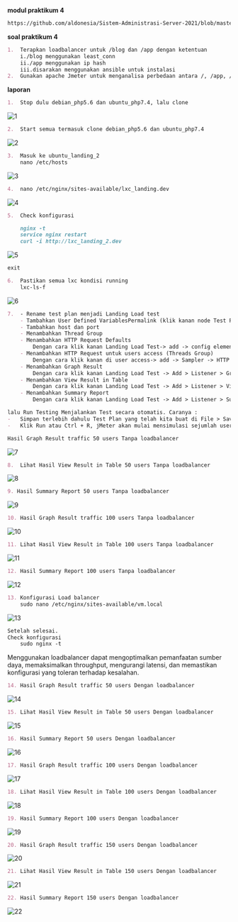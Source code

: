 

**modul praktikum 4**

```markdown
https://github.com/aldonesia/Sistem-Administrasi-Server-2021/blob/master/modul-4/silabus.md
```

**soal praktikum 4**

```markdown
1.	Terapkan loadbalancer untuk /blog dan /app dengan ketentuan
	i./blog menggunakan least_conn
	ii./app menggunakan ip hash
	iii.disarakan menggunakan ansible untuk instalasi
2.	Gunakan apache Jmeter untuk menganalisa perbedaan antara /, /app, /blog dengan loadbalancer dan tanpa loadbalancer pada traffic 50, 100 dan 150 users. Analisa dari segi waktu saja. Tulis langkah testing dan analisa dengan bahasa sendiri.
```

**laporan**

```markdown
1.	Stop dulu debian_php5.6 dan ubuntu_php7.4, lalu clone
```

![1](https://user-images.githubusercontent.com/93067781/148239635-e85cb1c0-7a1f-4553-abc1-f4266ecfb871.png)
```markdown
2.	Start semua termasuk clone debian_php5.6 dan ubuntu_php7.4
```

![2](https://user-images.githubusercontent.com/93067781/148239771-ef36c85b-f4dd-44d0-8f91-6986c13b1f02.png)
```markdown
3.	Masuk ke ubuntu_landing_2
	nano /etc/hosts
```

![3](https://user-images.githubusercontent.com/93067781/148240545-5e25d260-3ffc-49f4-ba26-e15025eeb159.png)
```markdown
4.	nano /etc/nginx/sites-available/lxc_landing.dev
```

![4](https://user-images.githubusercontent.com/93067781/148240491-bea75369-f1d8-40af-bcb8-11cd088ab9d0.png)
```markdown
5.	Check konfigurasi
```

```markdown
	nginx -t
	service nginx restart
	curl -i http://lxc_landing_2.dev
```

![5](https://user-images.githubusercontent.com/93067781/148240612-817e0be3-5031-4c40-8d7f-ec641c733cc0.png)
```markdown
exit
```

```markdown
6.	Pastikan semua lxc kondisi running
	lxc-ls-f
```

![6](https://user-images.githubusercontent.com/93067781/148240855-92642b13-eed3-4bfa-8a81-b94c10d82123.png)

```markdown
7.	- Rename test plan menjadi Landing Load test
	- Tambahkan User Defined VariablesPermalink (klik kanan node Test Plan (Landing Load Test) -> Add -> Config Element -> User Defined Variables)
	- Tambahkan host dan port
	- Menambahkan Thread Group 
	- Menambahkan HTTP Request Defaults
		Dengan cara klik kanan Landing Load Test-> add -> config element -> HTTP Request Default
	- Menambahkan HTTP Request untuk users access (Threads Group)
		Dengan cara klik kanan di user access-> add -> Sampler -> HTTP Request (lakukan 3 kali untuk landing, blog, dan app)
	- Menambahkan Graph Result
		Dengan cara klik kanan Landing Load Test -> Add > Listener > Graph Result
	- Menambahkan View Result in Table
		Dengan cara klik kanan Landing Load Test -> Add > Listener > View Result in Table
	- Menambahkan Summary Report
		Dengan cara klik kanan Landing Load Test -> Add > Listener > Summary Report
```

```markdown
lalu Run Testing Menjalankan Test secara otomatis. Caranya :
-	Simpan terlebih dahulu Test Plan yang telah kita buat di File > Save ( Ctrl + S ).
-	Klik Run atau Ctrl + R, jMeter akan mulai mensimulasi sejumlah user dalam mengakses web server yang telah ditentukan.
```

```markdown
Hasil Graph Result traffic 50 users Tanpa loadbalancer
```

![7](https://user-images.githubusercontent.com/93067781/148240862-0534c8f1-57b1-4c1a-b9e2-6c12ea4c82ec.png)

```markdown
8.	Lihat Hasil View Result in Table 50 users Tanpa loadbalancer
```

![8](https://user-images.githubusercontent.com/93067781/148240871-c0e860c7-3bd8-4c27-ab08-00fd087987b1.png)

```markdown
9. Hasil Summary Report 50 users Tanpa loadbalancer
```

![9](https://user-images.githubusercontent.com/93067781/148240877-994e0cf5-f69e-43d1-a746-94b32f5443a0.png)

```markdown
10.	Hasil Graph Result traffic 100 users Tanpa loadbalancer
```

![10](https://user-images.githubusercontent.com/93067781/148240889-fa816bbe-024c-4dd0-aa27-39d846911312.png)

```markdown
11.	Lihat Hasil View Result in Table 100 users Tanpa loadbalancer
```

![11](https://user-images.githubusercontent.com/93067781/148241059-acb9cf12-2810-4946-826f-9b734e3b4a21.png)

```markdown
12.	Hasil Summary Report 100 users Tanpa loadbalancer
```

![12](https://user-images.githubusercontent.com/93067781/148241066-54be8e16-15d5-4bcc-945f-77675a251826.png)

```markdown
13.	Konfigurasi Load balancer
	sudo nano /etc/nginx/sites-available/vm.local
```

![13](https://user-images.githubusercontent.com/93067781/148241072-426c3f6f-211e-49d1-9488-b573c54804fd.png)

```markdown
Setelah selesai.
Check konfigurasi
	sudo nginx -t
```

Menggunakan loadbalancer dapat mengoptimalkan pemanfaatan sumber daya, memaksimalkan throughput, mengurangi latensi, dan memastikan konfigurasi yang toleran terhadap kesalahan.

```markdown
14.	Hasil Graph Result traffic 50 users Dengan loadbalancer
```

![14](https://user-images.githubusercontent.com/93067781/148241081-bf6bb560-5888-419d-b825-6128e72215a4.png)

```markdown
15.	Lihat Hasil View Result in Table 50 users Dengan loadbalancer
```

![15](https://user-images.githubusercontent.com/93067781/148241088-6b50f1f2-f5fe-4df8-9b07-13b6574a1bf7.png)

```markdown
16.	Hasil Summary Report 50 users Dengan loadbalancer
```

![16](https://user-images.githubusercontent.com/93067781/148241097-cff439dd-402f-4852-a1a4-374e5b88e41b.png)

```markdown
17.	Hasil Graph Result traffic 100 users Dengan loadbalancer
```

![17](https://user-images.githubusercontent.com/93067781/148241102-6fb08c62-9d23-4a52-89df-b5c8f2ce10ba.png)

```markdown
18.	Lihat Hasil View Result in Table 100 users Dengan loadbalancer
```

![18](https://user-images.githubusercontent.com/93067781/148241105-cb046269-65f4-4f5f-ab64-714e202229da.png)

```markdown
19.	Hasil Summary Report 100 users Dengan loadbalancer
```

![19](https://user-images.githubusercontent.com/93067781/148241113-68125f6e-60de-4d42-ac2c-5fdf2f5e4b5a.png)

```markdown
20.	Hasil Graph Result traffic 150 users Dengan loadbalancer
```

![20](https://user-images.githubusercontent.com/93067781/148241144-ca8a63b1-a949-4ad2-a607-75ab67adf846.png)

```markdown
21.	Lihat Hasil View Result in Table 150 users Dengan loadbalancer
```

![21](https://user-images.githubusercontent.com/93067781/148241164-584d825f-4cc9-4e25-acec-d98a576dd00b.png)

```markdown
22.	Hasil Summary Report 150 users Dengan loadbalancer
```

![22](https://user-images.githubusercontent.com/93067781/148241167-c431ca2a-9418-45d3-9420-848bf363286f.png)
